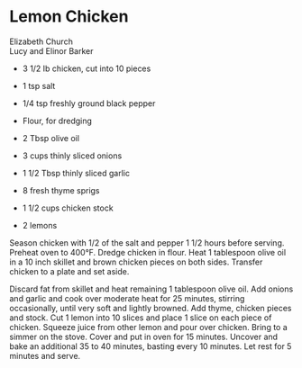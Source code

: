 # Lemon Chicken

Elizabeth Church<br/>
Lucy and Elinor Barker

- 3 1/2 Ib chicken, cut into 10 pieces
- 1 tsp salt
- 1/4 tsp freshly ground black pepper
- Flour, for dredging

- 2 Tbsp olive oil
- 3 cups thinly sliced onions
- 1 1/2 Tbsp thinly sliced garlic
- 8 fresh thyme sprigs
- 1 1/2 cups chicken stock
- 2 lemons

Season chicken with 1/2 of the salt and pepper 1 1/2 hours before serving. Preheat oven to 400°F. Dredge chicken in flour. Heat 1 tablespoon olive oil in a 10 inch skillet and brown chicken pieces on both sides. Transfer chicken to a plate and set aside.

Discard fat from skillet and heat remaining 1 tablespoon olive oil. Add onions and garlic and cook over moderate heat for 25 minutes, stirring occasionally, until very soft and lightly browned. Add thyme, chicken pieces and stock. Cut 1 lemon into 10 slices and place 1 slice on each piece of chicken. Squeeze juice from other lemon and pour over chicken.  Bring to a simmer on the stove. Cover and put in oven for 15 minutes.  Uncover and bake an additional 35 to 40 minutes, basting every 10 minutes. Let rest for 5 minutes and serve.